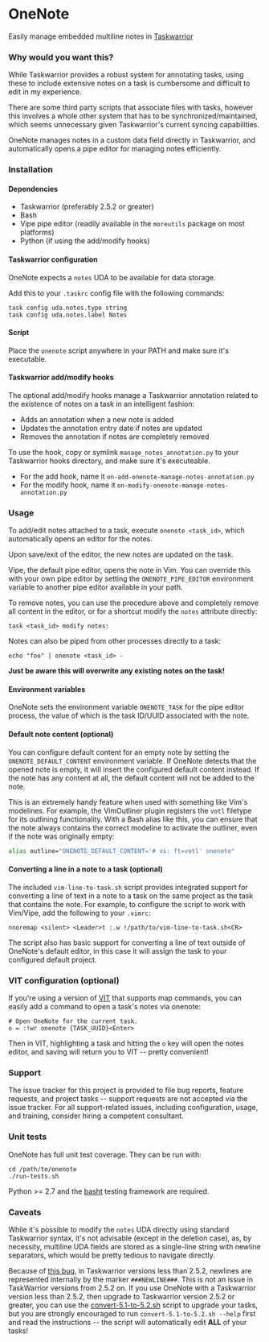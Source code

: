 # OneNote
Easily manage embedded multiline notes in [Taskwarrior](https://taskwarrior.org)

### Why would you want this?

While Taskwarrior provides a robust system for annotating tasks, using these
to include extensive notes on a task is cumbersome and difficult to edit in my
experience.

There are some third party scripts that associate files with tasks, however
this involves a whole other system that has to be synchronized/maintained,
which seems unnecessary given Taskwarrior's current syncing capabilities.

OneNote manages notes in a custom data field directly in Taskwarrior, and
automatically opens a pipe editor for managing notes efficiently.

### Installation

#### Dependencies

 * Taskwarrior (preferably 2.5.2 or greater)
 * Bash
 * Vipe pipe editor (readily available in the ```moreutils``` package on most platforms)
 * Python (if using the add/modify hooks)

#### Taskwarrior configuration

OneNote expects a ```notes``` UDA to be available for data storage.

Add this to your ```.taskrc``` config file with the following commands:

```
task config uda.notes.type string
task config uda.notes.label Notes
```

#### Script

Place the ```onenote``` script anywhere in your PATH and make sure it's
executable.

#### Taskwarrior add/modify hooks

The optional add/modify hooks manage a Taskwarrior annotation related to the existence of
notes on a task in an intelligent fashion:

 * Adds an annotation when a new note is added
 * Updates the annotation entry date if notes are updated
 * Removes the annotation if notes are completely removed

To use the hook, copy or symlink ```manage_notes_annotation.py``` to your
Taskwarrior hooks directory, and make sure it's executeable.

 * For the add hook, name it ```on-add-onenote-manage-notes-annotation.py```
 * For the modify hook, name it ```on-modify-onenote-manage-notes-annotation.py```

### Usage

To add/edit notes attached to a task, execute ```onenote <task_id>```, which
automatically opens an editor for the notes.

Upon save/exit of the editor, the new notes are updated on the task.

Vipe, the default pipe editor, opens the note in Vim. You can override this
with your own pipe editor by setting the ```ONENOTE_PIPE_EDITOR``` environment
variable to another pipe editor available in your path.

To remove notes, you can use the procedure above and completely remove all
content in the editor, or for a shortcut modify the
```notes``` attribute directly:

```
task <task_id> modify notes:
```

Notes can also be piped from other processes directly to a task:

```
echo "foo" | onenote <task_id> -
```

**Just be aware this will overwrite any existing notes on the task!**

#### Environment variables

OneNote sets the environment variable ```ONENOTE_TASK``` for the pipe editor
process, the value of which is the task ID/UUID associated with the note.

#### Default note content (optional)

You can configure default content for an empty note by setting the
```ONENOTE_DEFAULT_CONTENT``` environment variable. If OneNote detects that
the opened note is empty, it will insert the configured default content
instead. If the note has any content at all, the default content will not be
added to the note.

This is an extremely handy feature when used with something like Vim's
modelines. For example, the VimOutliner plugin registers the ```votl```
filetype for its outlining functionality. With a Bash alias like this, you can
ensure that the note always contains the correct modeline to activate the
outliner, even if the note was originally empty:

```sh
alias outline="ONENOTE_DEFAULT_CONTENT='# vi: ft=votl' onenote"
```

#### Converting a line in a note to a task (optional)

The included ```vim-line-to-task.sh``` script provides integrated support for
converting a line of text in a note to a task on the same project as the task
that contains the note. For example, to configure the script to work with
Vim/Vipe, add the following to your ```.vimrc```:

```vimrc
nnoremap <silent> <Leader>t :.w !/path/to/vim-line-to-task.sh<CR>
```

The script also has basic support for converting a line of text outside of
OneNote's default editor, in this case it will assign the task to your configured
default project.

### VIT configuration (optional)

If you're using a version of [VIT](https://github.com/vit-project/vit) that
supports map commands, you can easily add a command to open a task's notes via
onenote:

```dosini
# Open OneNote for the current task.
o = :!wr onenote {TASK_UUID}<Enter>
```

Then in VIT, highlighting a task and hitting the ```o``` key will open the
notes editor, and saving will return you to VIT -- pretty convenient!

### Support

The issue tracker for this project is provided to file bug reports, feature
requests, and project tasks -- support requests are not accepted via the issue
tracker. For all support-related issues, including configuration, usage, and
training, consider hiring a competent consultant.

### Unit tests

OneNote has full unit test coverage. They can be run with:

```
cd /path/to/onenote
./run-tests.sh
```

Python >= 2.7 and the [basht](https://github.com/progrium/basht) testing
framework are required.

### Caveats

While it's possible to modify the ```notes``` UDA directly using standard
Taskwarrior syntax, it's not advisable (except in the deletion case), as, by
necessity, multiline UDA fields are stored as a single-line string with newline
separators, which would be pretty tedious to navigate directly.

Because of
[this bug](https://github.com/GothenburgBitFactory/taskwarrior/issues/2107),
in Taskwarrior versions less than 2.5.2, newlines are represented internally by the marker
```###NEWLINE###```. This is not an issue in TaskWarrior versions from 2.5.2 on.
If you use OneNote with a Taskwarrior version less than 2.5.2, then
upgrade to Taskwarrior version 2.5.2 or greater, you can use the
[convert-5.1-to-5.2.sh](convert-5.1-to-5.2.sh) script to upgrade your tasks, but you are
strongly encouraged to run ```convert-5.1-to-5.2.sh --help``` first and read the
instructions -- the script will automatically edit **ALL** of your tasks!
